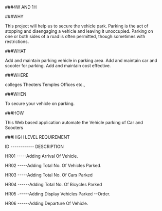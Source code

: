 ###4W AND 1H

###WHY

This project will help us to secure the vehicle park.
Parking is the act of stopping and disengaging a vehicle and leaving it unoccupied.
Parking on one or both sides of a road is often permitted, though sometimes with restrictions.

###WHAT

Add and maintain parking vehicle in parking area.
Add and maintain car and scooter for parking.
Add and maintain cost effective.

###WHERE

colleges
Theoters
Temples
Offices etc.,

###WHEN

To secure your vehicle on parking.

###HOW

This Web based application automate the Vehicle parking of Car and Scooters


###HIGH LEVEL REQUIREMENT

ID ------------ DESCRIPTION

HR01 -----Adding Arrival Of Vehicle.

HR02 -----Adding Total No. Of Vehicles Parked.

HR03 -----Adding Total No. Of Cars Parked

HR04 ------Adding Total No. Of Bicycles Parked

HR05 ------Adding Display Vehicles Parked --Order.

HR06 ------Adding Departure Of Vehicle.
